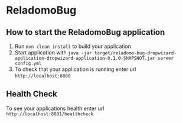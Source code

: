 # ReladomoBug

How to start the ReladomoBug application
---

1. Run `mvn clean install` to build your application
1. Start application with `java -jar target/reladomo-bug-dropwizard-application-dropwizard-application-0.1.0-SNAPSHOT.jar server config.yml`
1. To check that your application is running enter url `http://localhost:8080`

Health Check
---

To see your applications health enter url `http://localhost:8081/healthcheck`
